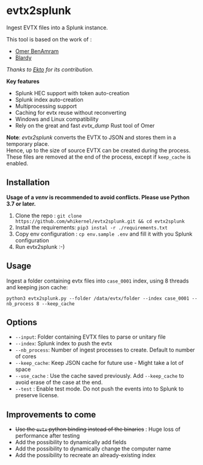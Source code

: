 # evtx2splunk
Ingest EVTX files into a Splunk instance. 

This tool is based on the work of :
  - [Omer BenAmram](https://github.com/omerbenamram/)
  - [Blardy](https://github.com/blardy/evtx2elk)

*Thanks to [Ekto](https://github.com/Ektoplasma) for its contribution.*  


**Key features**
  - Splunk HEC support with token auto-creation
  - Splunk index auto-creation
  - Multiprocessing support
  - Caching for evtx reuse without reconverting
  - Windows and Linux compatibility  
  - Rely on the great and fast *evtx_dump* Rust tool of Omer 

**Note**: *evtx2splunk* converts the EVTX to JSON and stores them in a temporary place.   
Hence, up to the size of source EVTX can be created during the process. These files are removed at the end of the process, except if `keep_cache` is enabled. 

## Installation
**Usage of a *venv* is recommended to avoid conflicts. Please use Python 3.7 or later.**
1. Clone the repo : `git clone https://github.com/whikernel/evtx2splunk.git && cd evtx2splunk`
2. Install the requirements: `pip3 instal -r ./requirements.txt`
3. Copy env configuration : `cp env.sample .env` and fill it with you Splunk configuration   
3. Run evtx2splunk :-)  

## Usage
Ingest a folder containing evtx files into `case_0001` index, using 8 threads and keeping json cache:
```
python3 evtx2splunk.py --folder /data/evtx/folder --index case_0001 --nb_process 8 --keep_cache 
```

## Options 
- `--input`: Folder containing EVTX files to parse or unitary file
- `--index`: Splunk index to push the evtx 
- `--nb_process`: Number of ingest processes to create. Default to number of cores
- `--keep_cache`: Keep JSON cache for future use - Might take a lot of space
- `--use_cache` : Use the cache saved previously. Add `--keep_cache` to avoid erase of the case at the end.
- `--test` : Enable test mode. Do not push the events into to Splunk to preserve license.  

## Improvements to come 
- ~~Use the `evtx` python binding instead of the binaries~~ : Huge loss of performance after testing 
- Add the possibility to dynamically add fields
- Add the possibility to dynamically change the computer name 
- Add the possibility to recreate an already-existing index 
